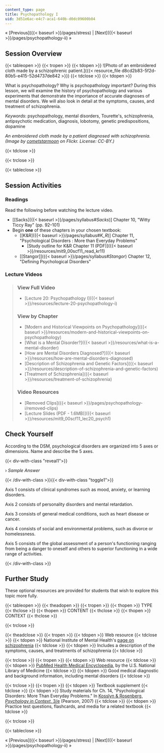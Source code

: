```yaml
---
content_type: page
title: Psychopathology I
uid: 3d51e6ac-e4c7-aca1-640b-d0dc09600b04
---
```


« [Previous]({{< baseurl >}}/pages/stress) | [Next]({{< baseurl >}}/pages/psychopathology-ii) »

Session Overview
----------------

{{< tableopen >}}
{{< tropen >}}
{{< tdopen >}}
![Photo of an embroidered cloth made by a schizophrenic patient.]({{< resource_file d8cd2b83-5f2d-80b5-e415-52d4737de842 >}})
{{< tdclose >}}
{{< tdopen >}}


What is psychopathology? Why is psychopathology important? During this lesson, we will examine the history of psychopathology and various experiments that demonstrate the importance of accurate diagnoses of mental disorders. We will also look in detail at the symptoms, causes, and treatment of schizophrenia.

_Keywords_: psychopathology, mental disorders, Tourette's, schizophrenia, antipsychotic medication, diagnosis, lobotomy, genetic predispositions, dopamine

_An embroidered cloth made by a patient diagnosed with schizophrenia. (Image by [cometstarmoon](http://www.flickr.com/photos/calistan/) on Flickr. License: CC-BY.)_


{{< tdclose >}}

{{< trclose >}}

{{< tableclose >}}

Session Activities
------------------

### Readings

Read the following before watching the lecture video.

*   \[[Sacks]({{< baseurl >}}/pages/syllabus#_Sacks_)\] Chapter 10, "Witty Ticcy Ray" (pp. 92–101)
*   Begin **one** of these chapters in your chosen textbook:
    *   \[[K&R]({{< baseurl >}}/pages/syllabus#_K_R_)\] Chapter 11, "Psychological Disorders : More than Everyday Problems"
        *   [Study outline for K&R Chapter 11 (PDF)]({{< baseurl >}}/resources/mit9_00scf11_read_kr11)
    *   [\[Stangor\]]({{< baseurl >}}/pages/syllabus#_Stangor_) Chapter 12, "Defining Psychological Disorders"

### Lecture Videos

> ### View Full Video
> 
> *   [Lecture 20: Psychopathology I]({{< baseurl >}}/resources/lecture-20-psychopathology-i)
> 
> ### View by Chapter
> 
> *   [Modern and Historical Viewpoints on Psychopathology]({{< baseurl >}}/resources/modern-and-historical-viewpoints-on-psychopathology)
> *   [What is a Mental Disorder?]({{< baseurl >}}/resources/what-is-a-mental-disorder)
> *   [How are Mental Disorders Diagnosed?]({{< baseurl >}}/resources/how-are-mental-disorders-diagnosed)
> *   [Description of Schizophrenia and Genetic Factors]({{< baseurl >}}/resources/description-of-schizophrenia-and-genetic-factors)
> *   [Treatment of Schizophrenia]({{< baseurl >}}/resources/treatment-of-schizophrenia)
> 
> ### Video Resources
> 
> *   [Removed Clips]({{< baseurl >}}/pages/psychopathology-i/removed-clips)
> *   [Lecture Slides (PDF - 1.6MB)]({{< baseurl >}}/resources/mit9_00scf11_lec20_psych1)

Check Yourself
--------------

According to the DSM, psychological disorders are organized into 5 axes or dimensions. Name and describe the 5 axes.

{{< div-with-class "reveal1">}}

› _Sample Answer_

{{< /div-with-class >}}{{< div-with-class "toggle1">}}

Axis 1 consists of clinical syndromes such as mood, anxiety, or learning disorders.

Axis 2 consists of personality disorders and mental retardation.

Axis 3 consists of general medical conditions, such as heart disease or cancer.

Axis 4 consists of social and environmental problems, such as divorce or homelessness.

Axis 5 consists of the global assessment of a person's functioning ranging from being a danger to oneself and others to superior functioning in a wide range of activities.

{{< /div-with-class >}}

Further Study
-------------

These optional resources are provided for students that wish to explore this topic more fully.

{{< tableopen >}}
{{< theadopen >}}
{{< tropen >}}
{{< thopen >}}
TYPE
{{< thclose >}}
{{< thopen >}}
CONTENT
{{< thclose >}}
{{< thopen >}}
CONTEXT
{{< thclose >}}

{{< trclose >}}

{{< theadclose >}}
{{< tropen >}}
{{< tdopen >}}
Web resource
{{< tdclose >}}
{{< tdopen >}}
National Institute of Mental Health's [page on schizophrenia](http://www.nimh.nih.gov/health/publications/schizophrenia/index.shtml)
{{< tdclose >}}
{{< tdopen >}}
Includes a description of the symptoms, causes, and treatments of schizophrenia
{{< tdclose >}}

{{< trclose >}}
{{< tropen >}}
{{< tdopen >}}
Web resource
{{< tdclose >}}
{{< tdopen >}}
[PubMed Health Medical Encyclopedia](https://www.ncbi.nlm.nih.gov/pubmed/), by the U.S. National Library of Medicine
{{< tdclose >}}
{{< tdopen >}}
Good medical diagnostic and background information, including mental disorders
{{< tdclose >}}

{{< trclose >}}
{{< tropen >}}
{{< tdopen >}}
Textbook supplement
{{< tdclose >}}
{{< tdopen >}}
Study materials for Ch. 14, "Psychological Disorders: More Than Everyday Problems." In [Kosslyn & Rosenberg, _Psychology in Context_, 3/e](http://www.pearsonhighered.com/educator/product/Fundamentals-of-Psychology-in-Context/9780205507573.page) (Pearson, 2007)
{{< tdclose >}}
{{< tdopen >}}
Practice test questions, flashcards, and media for a related textbook
{{< tdclose >}}

{{< trclose >}}

{{< tableclose >}}

« [Previous]({{< baseurl >}}/pages/stress) | [Next]({{< baseurl >}}/pages/psychopathology-ii) »